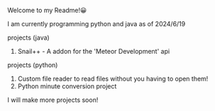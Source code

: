 Welcome to my Readme!😀

I am currently programming python and java as of 2024/6/19

projects (java)
1. Snail++ - A addon for the 'Meteor Development' api

projects (python)
1. Custom file reader to read files without you having to open them!
2. Python minute conversion project


I will make more projects soon!
